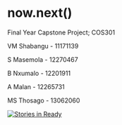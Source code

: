 # now.next()
Final Year Capstone Project; COS301

VM Shabangu - 11171139 

S Masemola - 12270467 

B Nxumalo - 12201911 

A Malan - 12265731 

MS Thosago - 13062060

[![Stories in Ready](https://badge.waffle.io/vuyaniShabangu/now.next.svg?label=ready&title=Ready)](http://waffle.io/vuyaniShabangu/now.next)
